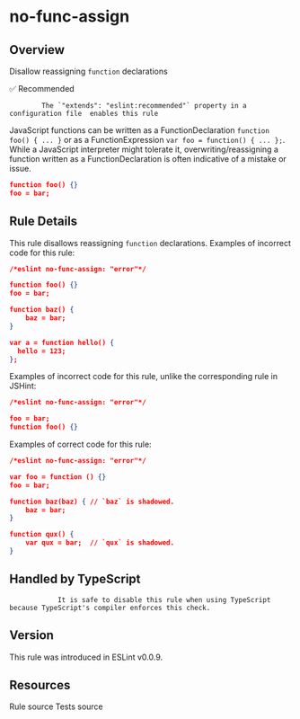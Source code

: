 
# no-func-assign
## Overview
Disallow reassigning `function` declarations


✅ Recommended

            The `"extends": "eslint:recommended"` property in a configuration file  enables this rule
        


JavaScript functions can be written as a FunctionDeclaration `function foo() { ... }` or as a FunctionExpression `var foo = function() { ... };`. While a JavaScript interpreter might tolerate it, overwriting/reassigning a function written as a FunctionDeclaration is often indicative of a mistake or issue.

```json
function foo() {}
foo = bar;
```
## Rule Details
This rule disallows reassigning `function` declarations.
Examples of incorrect code for this rule:


```json
/*eslint no-func-assign: "error"*/

function foo() {}
foo = bar;

function baz() {
    baz = bar;
}

var a = function hello() {
  hello = 123;
};
```
Examples of incorrect code for this rule, unlike the corresponding rule in JSHint:


```json
/*eslint no-func-assign: "error"*/

foo = bar;
function foo() {}
```
Examples of correct code for this rule:


```json
/*eslint no-func-assign: "error"*/

var foo = function () {}
foo = bar;

function baz(baz) { // `baz` is shadowed.
    baz = bar;
}

function qux() {
    var qux = bar;  // `qux` is shadowed.
}
```

## Handled by TypeScript

                It is safe to disable this rule when using TypeScript because TypeScript's compiler enforces this check.
            
## Version
This rule was introduced in ESLint v0.0.9.
## Resources

Rule source 
Tests source 

